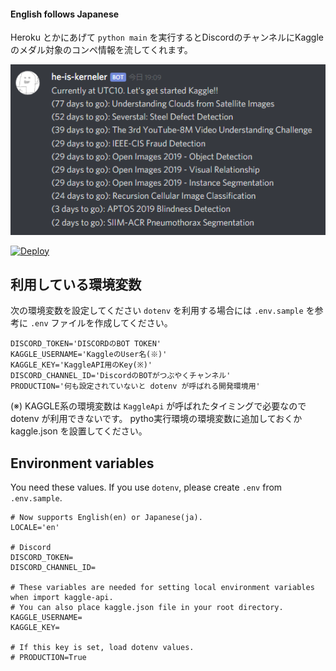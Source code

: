 #### English follows Japanese

Heroku とかにあげて `python main` を実行するとDiscordのチャンネルにKaggleのメダル対象のコンペ情報を流してくれます。

![sample](./sample.png)

<a href="https://heroku.com/deploy?template=https://github.com/regonn/kaggle-discord-bot&env[PRODUCTION]=true">
  <img src="https://www.herokucdn.com/deploy/button.svg" alt="Deploy">
</a>

## 利用している環境変数

次の環境変数を設定してください
`dotenv` を利用する場合には `.env.sample` を参考に `.env` ファイルを作成してください。

```
DISCORD_TOKEN='DISCORDのBOT TOKEN'
KAGGLE_USERNAME='KaggleのUser名(※)'
KAGGLE_KEY='KaggleAPI用のKey(※)'
DISCORD_CHANNEL_ID='DiscordのBOTがつぶやくチャンネル'
PRODUCTION='何も設定されていないと dotenv が呼ばれる開発環境用'
```

(※) KAGGLE系の環境変数は `KaggleApi` が呼ばれたタイミングで必要なので dotenv が利用できないです。
pytho実行環境の環境変数に追加しておくか kaggle.json を設置してください。

## Environment variables

You need these values.
If you use `dotenv`, please create `.env` from `.env.sample`.

```
# Now supports English(en) or Japanese(ja).
LOCALE='en'

# Discord
DISCORD_TOKEN=
DISCORD_CHANNEL_ID=

# These variables are needed for setting local environment variables when import kaggle-api.
# You can also place kaggle.json file in your root directory.
KAGGLE_USERNAME=
KAGGLE_KEY=

# If this key is set, load dotenv values.
# PRODUCTION=True
```
